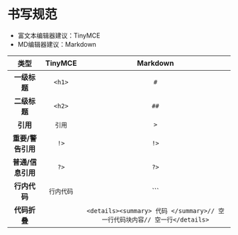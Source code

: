 # 书写规范

* 富文本编辑器建议：TinyMCE
* MD编辑器建议：Markdown

|**类型**|**TinyMCE**|**Markdown**|
|:-----:|:-----:|:-----:|
|**一级标题**|```<h1>```|```#```|
|**二级标题**|```<h2>```|```##```|
|**引用**|```引用```|```>```|
|**重要/警告引用**|```!>```|```!>```|
|**普通/信息引用**|```?>```|```?>```|
|**行内代码**|```行内代码```| ```|
|**代码折叠**| | ```<details><summary> 代码 </summary>// 空一行代码块内容// 空一行</details>```|
